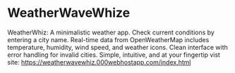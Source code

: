 # WeatherWaveWhize
 WeatherWhiz: A minimalistic weather app. Check current conditions by entering a city name. Real-time data from OpenWeatherMap includes temperature, humidity, wind speed, and weather icons. Clean interface with error handling for invalid cities. Simple, intuitive, and at your fingertip
 vist site: https://weatherwavewhiz.000webhostapp.com/index.html
